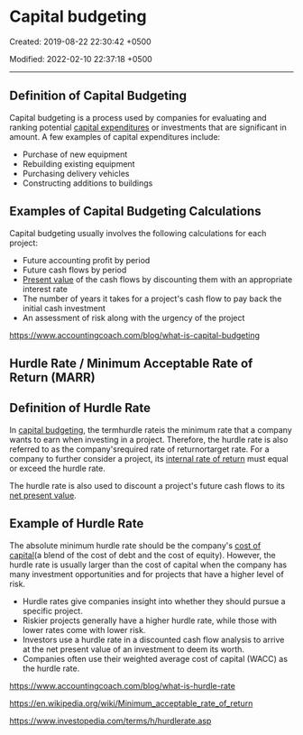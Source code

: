 # Capital budgeting

Created: 2019-08-22 22:30:42 +0500

Modified: 2022-02-10 22:37:18 +0500

---

## Definition of Capital Budgeting

Capital budgeting is a process used by companies for evaluating and ranking potential [capital expenditures](https://www.accountingcoach.com/blog/what-are-capital-expenditures) or investments that are significant in amount. A few examples of capital expenditures include:

- Purchase of new equipment
- Rebuilding existing equipment
- Purchasing delivery vehicles
- Constructing additions to buildings

## Examples of Capital Budgeting Calculations

Capital budgeting usually involves the following calculations for each project:

- Future accounting profit by period
- Future cash flows by period
- [Present value](https://www.accountingcoach.com/blog/what-is-present-value) of the cash flows by discounting them with an appropriate interest rate
- The number of years it takes for a project's cash flow to pay back the initial cash investment
- An assessment of risk along with the urgency of the project

<https://www.accountingcoach.com/blog/what-is-capital-budgeting>

## Hurdle Rate / Minimum Acceptable Rate of Return (MARR)

## Definition of Hurdle Rate

In [capital budgeting](https://www.accountingcoach.com/blog/what-is-capital-budgeting), the termhurdle rateis the minimum rate that a company wants to earn when investing in a project. Therefore, the hurdle rate is also referred to as the company'srequired rate of returnortarget rate. For a company to further consider a project, its [internal rate of return](https://www.accountingcoach.com/blog/internal-rate-of-return) must equal or exceed the hurdle rate.

The hurdle rate is also used to discount a project's future cash flows to its [net present value](https://www.accountingcoach.com/blog/npv-net-present-value).

## Example of Hurdle Rate

The absolute minimum hurdle rate should be the company's [cost of capital](https://www.accountingcoach.com/blog/what-is-the-cost-of-capital)(a blend of the cost of debt and the cost of equity). However, the hurdle rate is usually larger than the cost of capital when the company has many investment opportunities and for projects that have a higher level of risk.

- Hurdle rates give companies insight into whether they should pursue a specific project.
- Riskier projects generally have a higher hurdle rate, while those with lower rates come with lower risk.
- Investors use a hurdle rate in a discounted cash flow analysis to arrive at the net present value of an investment to deem its worth.
- Companies often use their weighted average cost of capital (WACC) as the hurdle rate.

<https://www.accountingcoach.com/blog/what-is-hurdle-rate>

<https://en.wikipedia.org/wiki/Minimum_acceptable_rate_of_return>

<https://www.investopedia.com/terms/h/hurdlerate.asp>
